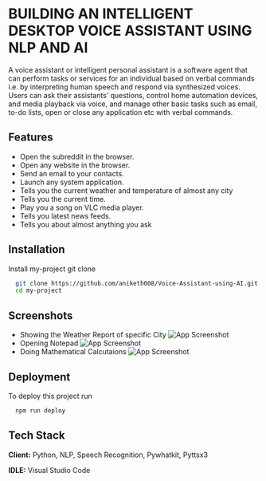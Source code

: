 
# BUILDING AN INTELLIGENT DESKTOP VOICE ASSISTANT USING NLP AND AI



A voice assistant or intelligent personal assistant is a software agent that can perform tasks or services for an individual based on verbal commands i.e. by interpreting human speech and respond via synthesized voices. Users can ask their assistants’ questions, control home automation devices, and media playback via voice, and manage other basic tasks such as email, to-do lists, open or close any application etc with verbal commands.



  
## Features

- Open the subreddit in the browser.
- Open any website in the browser.
- Send an email to your contacts.
- Launch any system application.
- Tells you the current weather and temperature of almost any city
- Tells you the current time.
- Play you a song on VLC media player.
- Tells you latest news feeds.
- Tells you about almost anything you ask

  
## Installation

Install my-project git clone

```bash
  git clone https://github.com/aniketh008/Voice-Assistant-using-AI.git
  cd my-project
```
    
## Screenshots

- Showing the Weather Report of specific City
![App Screenshot](https://user-images.githubusercontent.com/52618459/126265894-56aa1402-70b5-4bd5-ad4d-e958624ac6e2.png)
- Opening Notepad
![App Screenshot](https://user-images.githubusercontent.com/52618459/126266153-09a65e02-d7dd-4a7c-acca-2dd856878355.png)
- Doing Mathematical Calcutaions
![App Screenshot](https://user-images.githubusercontent.com/52618459/126266208-484036d2-462e-4249-a45d-29f71a1c7940.png)


  
## Deployment

To deploy this project run

```bash
  npm run deploy
```

  
## Tech Stack

**Client:** Python, NLP,  Speech Recognition, Pywhatkit, Pyttsx3

**IDLE:** Visual Studio Code

  



  
